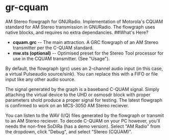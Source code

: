 gr-cquam
=====

AM Stereo flowgraph for GNURadio. Implementation of Motorola's CQUAM standard for AM Stereo transmission in GNURadio. The flowgraph uses native blocks, and requires no extra dependancies.
##What's Here?
* **cquam.grc** -- The main attraction. A GRC flowgraph of an AM Stereo transmitter per the C-QUAM standard.
* **mw.sts (optional)** -- Optimised preset for the Stereo Tool processor for use in the CQUAM transmitter. (See "Usage").

By default, the flowgraph (grc) uses an 2-channel audio input (in this case, a virtual Pulseaudio source/sink). You can replace this with a FIFO or file input like any other audio source.

The signal generated by the graph is a baseband C-QUAM signal. Simply attaching the virtual device to the UHD or osmosdr block with proper parameters shold produce a proper signal for testing. The latest flowgraph is confirmed to work on an MCS-3050 AM Stereo reciever.

You can listen to the WAV (I/Q) files generated by the flowgraph or transmit to an AM Stereo reciever. To decode C-QUAM on your PC however, you'll needs the non-free SoDiRa (has a demo version). Select "AM Radio" from the dropdown, click "Debug", and select "Stereo (CQUAM)".
